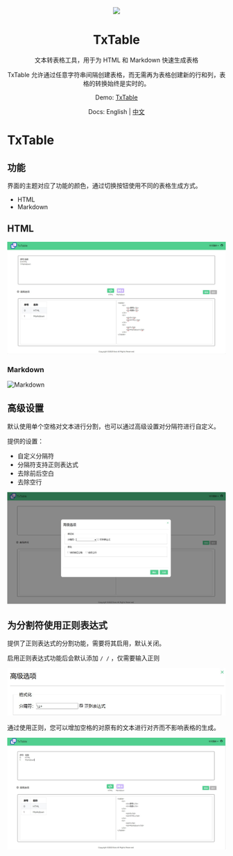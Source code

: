 <div align=center>
  <img style="text-align:center" src=https://raw.githubusercontent.com/Exisi/TxTable/main/favicon.ico width=15% />
  <h1>TxTable</h1>

<p>文本转表格工具，用于为 HTML 和 Markdown 快速生成表格</p>

<p>TxTable 允许通过任意字符串间隔创建表格，而无需再为表格创建新的行和列，表格的转换始终是实时的。</p>

Demo: [TxTable](exisi.github.io/TxTable/)

Docs: English | [中文](https://github.com/Exisi/TxTable/blob/main/README-CN.md)

</div>

# TxTable

## 功能

界面的主题对应了功能的颜色，通过切换按钮使用不同的表格生成方式。

- HTML
- Markdown

## HTML

![HTML](https://raw.githubusercontent.com/Exisi/TxTable/main/doc/zh/1.jpg)

### Markdown

![Markdown](https://raw.githubusercontent.com/Exisi/TxTable/main/img/zh/2.jpg)

## 高级设置

默认使用单个空格对文本进行分割，也可以通过高级设置对分隔符进行自定义。

提供的设置：

- 自定义分隔符
- 分隔符支持正则表达式
- 去除前后空白
- 去除空行

![高级设置](https://raw.githubusercontent.com/Exisi/TxTable/main/doc/zh/3.jpg)

## 为分割符使用正则表达式

提供了正则表达式的分割功能，需要将其启用，默认关闭。

启用正则表达式功能后会默认添加 `/ /` ，仅需要输入正则

![正则设置](https://raw.githubusercontent.com/Exisi/TxTable/main/doc/zh/4.jpg)

通过使用正则，您可以增加空格的对原有的文本进行对齐而不影响表格的生成。

![结果](https://raw.githubusercontent.com/Exisi/TxTable/main/doc/zh/5.jpg)
